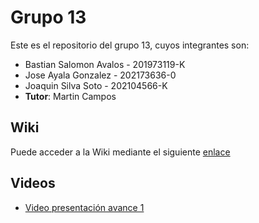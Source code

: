 # Grupo 13

Este es el repositorio del grupo 13, cuyos integrantes son:

* Bastian Salomon Avalos - 201973119-K
* Jose Ayala Gonzalez - 202173636-0
* Joaquin Silva Soto - 202104566-K
* **Tutor**: Martin Campos 

## Wiki

Puede acceder a la Wiki mediante el siguiente [enlace](https://gitlab.inf.utfsm.cl/bsalomon/inf236-2023-2-grupo13/-/wikis/home)

## Videos
* [Video presentación avance 1](https://usmcl-my.sharepoint.com/personal/joaquin_silvas_usm_cl/_layouts/15/stream.aspx?id=%2Fpersonal%2Fjoaquin%5Fsilvas%5Fusm%5Fcl%2FDocuments%2FAnalisis%2FPresentaci%C3%B3n1%5Fproyecto%2Emp4&nav=eyJyZWZlcnJhbEluZm8iOnsicmVmZXJyYWxBcHAiOiJPbmVEcml2ZUZvckJ1c2luZXNzIiwicmVmZXJyYWxBcHBQbGF0Zm9ybSI6IldlYiIsInJlZmVycmFsTW9kZSI6InZpZXciLCJyZWZlcnJhbFZpZXciOiJNeUZpbGVzTGlua0RpcmVjdCJ9fQ&nav=eyJyZWZlcnJhbEluZm8iOnsicmVmZXJyYWxBcHAiOiJPbmVEcml2ZUZvckJ1c2luZXNzIiwicmVmZXJyYWxBcHBQbGF0Zm9ybSI6IldlYiIsInJlZmVycmFsTW9kZSI6InZpZXciLCJyZWZlcnJhbFZpZXciOiJNeUZpbGVzTGlua0RpcmVjdCJ9fQ&ga=1)

